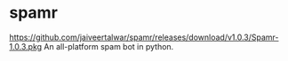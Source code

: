 # spamr
https://github.com/jaiveertalwar/spamr/releases/download/v1.0.3/Spamr-1.0.3.pkg
An all-platform spam bot in python.  
